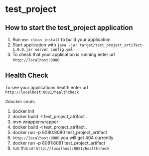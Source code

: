 # test_project

How to start the test_project application
---

1. Run `mvn clean install` to build your application
1. Start application with `java -jar target/test_project_artifact-1.0.0.jar server config.yml`
1. To check that your application is running enter url `http://localhost:8080`

Health Check
---

To see your applications health enter url `http://localhost:8081/healthcheck`

#docker cmds

1. docker init 
2. docker build -t test_project_atrifact . 
3. mvn wrapper:wrapper 
4. docker build -t test_project_atrifact .
5. docker run -p 8080:8080 test_project_artifact
6. `http://localhost:8080` you will get 404 currently 
7. docker run -p 8081:8081 test_project_artifact
8. run this url `http://localhost:8081/healthcheck`

